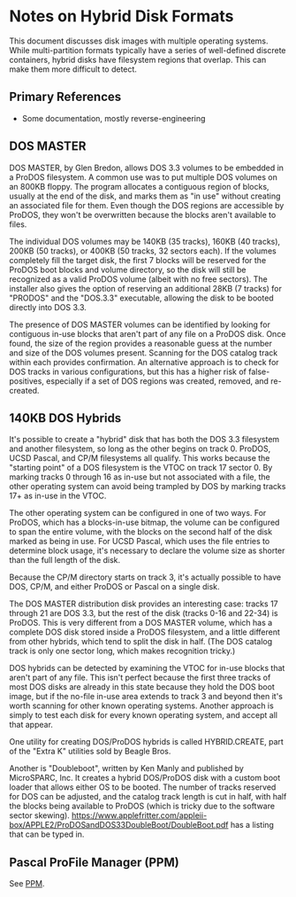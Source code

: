 ﻿# Notes on Hybrid Disk Formats #

This document discusses disk images with multiple operating systems.  While multi-partition
formats typically have a series of well-defined discrete containers, hybrid disks have filesystem
regions that overlap.  This can make them more difficult to detect.

## Primary References ##

- Some documentation, mostly reverse-engineering

## DOS MASTER ##

DOS MASTER, by Glen Bredon, allows DOS 3.3 volumes to be embedded in a ProDOS filesystem.  A
common use was to put multiple DOS volumes on an 800KB floppy.  The program allocates a
contiguous region of blocks, usually at the end of the disk, and marks them as "in use" without
creating an associated file for them.  Even though the DOS regions are accessible by ProDOS,
they won't be overwritten because the blocks aren't available to files.

The individual DOS volumes may be 140KB (35 tracks), 160KB (40 tracks), 200KB (50 tracks), or
400KB (50 tracks, 32 sectors each).  If the volumes completely fill the target disk, the first
7 blocks will be reserved for the ProDOS boot blocks and volume directory, so the disk will
still be recognized as a valid ProDOS volume (albeit with no free sectors).  The installer
also gives the option of reserving an additional 28KB (7 tracks) for "PRODOS" and the "DOS.3.3"
executable, allowing the disk to be booted directly into DOS 3.3.

The presence of DOS MASTER volumes can be identified by looking for contiguous in-use blocks that
aren't part of any file on a ProDOS disk.  Once found, the size of the region provides a
reasonable guess at the number and size of the DOS volumes present.  Scanning for the DOS
catalog track within each provides confirmation.  An alternative approach is to check for DOS
tracks in various configurations, but this has a higher risk of false-positives, especially if
a set of DOS regions was created, removed, and re-created.

## 140KB DOS Hybrids ##

It's possible to create a "hybrid" disk that has both the DOS 3.3 filesystem and another
filesystem, so long as the other begins on track 0.  ProDOS, UCSD Pascal, and CP/M filesystems
all qualify.  This works because the "starting point" of a DOS filesystem is the VTOC on
track 17 sector 0.  By marking tracks 0 through 16 as in-use but not associated with a file,
the other operating system can avoid being trampled by DOS by marking tracks 17+ as in-use in
the VTOC.

The other operating system can be configured in one of two ways.  For ProDOS, which has a
blocks-in-use bitmap, the volume can be configured to span the entire volume, with the blocks
on the second half of the disk marked as being in use.  For UCSD Pascal, which uses the file
entries to determine block usage, it's necessary to declare the volume size as shorter than
the full length of the disk.

Because the CP/M directory starts on track 3, it's actually possible to have DOS, CP/M, and
either ProDOS or Pascal on a single disk.

The DOS MASTER distribution disk provides an interesting case: tracks 17 through 21 are DOS 3.3,
but the rest of the disk (tracks 0-16 and 22-34) is ProDOS.  This is very different from a
DOS MASTER volume, which has a complete DOS disk stored inside a ProDOS filesystem, and a little
different from other hybrids, which tend to split the disk in half.  (The DOS catalog track is
only one sector long, which makes recognition tricky.)

DOS hybrids can be detected by examining the VTOC for in-use blocks that aren't part of any file.
This isn't perfect because the first three tracks of most DOS disks are already in this state
because they hold the DOS boot image, but if the no-file in-use area extends to track 3 and beyond
then it's worth scanning for other known operating systems.  Another approach is simply to test
each disk for every known operating system, and accept all that appear.

One utility for creating DOS/ProDOS hybrids is called HYBRID.CREATE, part of the "Extra K"
utilities sold by Beagle Bros.

Another is "Doubleboot", written by Ken Manly and published by MicroSPARC, Inc.  It creates a
hybrid DOS/ProDOS disk with a custom boot loader that allows either OS to be booted.  The number
of tracks reserved for DOS can be adjusted, and the catalog track length is cut in half, with
half the blocks being available to ProDOS (which is tricky due to the software sector skewing).
https://www.applefritter.com/appleii-box/APPLE2/ProDOSandDOS33DoubleBoot/DoubleBoot.pdf has a
listing that can be typed in.

## Pascal ProFile Manager (PPM) ##

See [PPM](../Multi/PPM-notes.md).
